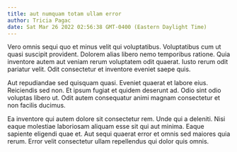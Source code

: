 ```yaml
---
title: aut numquam totam ullam error
author: Tricia Pagac
date: Sat Mar 26 2022 02:56:38 GMT-0400 (Eastern Daylight Time)
---
```

Vero omnis sequi quo et minus velit qui voluptatibus. Voluptatibus cum ut quasi suscipit provident. Dolorem alias libero nemo temporibus ratione. Quia inventore autem aut veniam rerum voluptatem odit quaerat. Iusto rerum odit pariatur velit. Odit consectetur et inventore eveniet saepe quis.

 Aut repudiandae sed quisquam quasi. Eveniet quaerat et labore eius. Reiciendis sed non. Et ipsum fugiat et quidem deserunt ad. Odio sint odio voluptas libero ut. Odit autem consequatur animi magnam consectetur et non facilis ducimus.

 Ea inventore qui autem dolore sit consectetur rem. Unde qui a deleniti. Nisi eaque molestiae laboriosam aliquam esse sit qui aut minima. Eaque sapiente eligendi quae et. Aut sequi quaerat error et omnis sed maiores quia rerum. Error velit consectetur ullam repellendus qui dolor quis omnis.